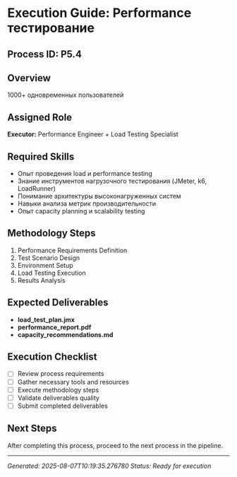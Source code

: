 # Execution Guide: Performance тестирование

## Process ID: P5.4

## Overview
1000+ одновременных пользователей

## Assigned Role
**Executor:** Performance Engineer + Load Testing Specialist

## Required Skills
- Опыт проведения load и performance testing
- Знание инструментов нагрузочного тестирования (JMeter, k6, LoadRunner)
- Понимание архитектуры высоконагруженных систем
- Навыки анализа метрик производительности
- Опыт capacity planning и scalability testing

## Methodology Steps
1. Performance Requirements Definition
2. Test Scenario Design
3. Environment Setup
4. Load Testing Execution
5. Results Analysis

## Expected Deliverables
- **load_test_plan.jmx**
- **performance_report.pdf**
- **capacity_recommendations.md**

## Execution Checklist
- [ ] Review process requirements
- [ ] Gather necessary tools and resources
- [ ] Execute methodology steps
- [ ] Validate deliverables quality
- [ ] Submit completed deliverables

## Next Steps
After completing this process, proceed to the next process in the pipeline.

---
*Generated: 2025-08-07T10:19:35.276780*
*Status: Ready for execution*
